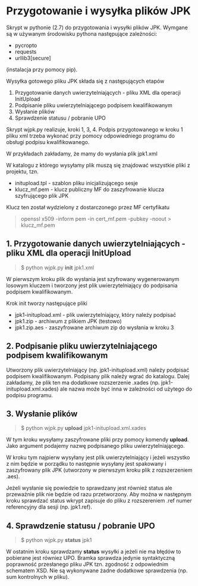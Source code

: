 # Przygotowanie i wysyłka plików JPK

Skrypt w pythonie (2.7) do przygotowania i wysyłki plików JPK.
Wymgane są w używanym środowisku pythona następujące zależności:

* pycropto
* requests
* urllib3[secure]

(instalacja przy pomocy pip).

Wysyłka gotowego pliku JPK składa się z następujących etapów

1. Przygotowanie danych uwierzytelniających - pliku XML dla operacji InitUpload
2. Podpisanie pliku uwierzytelniającego podpisem kwalifikowanym
3. Wysłanie plików
4. Sprawdzenie statusu / pobranie UPO

Skrypt wjpk.py realizuje, kroki 1, 3, 4.
Podpis przygotowanego w kroku 1 pliku xml trzeba wykonać przy pomocy odpowiedniego programu
do obsługi podpisu kwalifikowanego.

W przykładach zakładamy, że mamy do wysłania plik jpk1.xml

W katalogu z którego wysyłamy plik muszą się znajdować wszystkie pliki z projektu, tzn.

* initupload.tpl - szablon pliku inicjalizującego sesje
* klucz_mf.pem - klucz publiczny MF do zaszyfrowanie klucza szyfrującego plik JPK

Klucz ten został wydzielony z dostarczonego przez MF certyfikatu
> openssl x509 -inform pem -in cert_mf.pem -pubkey -noout > klucz_mf.pem

## 1. Przygotowanie danych uwierzytelniających - pliku XML dla operacji InitUpload

> $ python wjpk.py **init** jpk1.xml

W pierwszym kroku plik do wysłania jest szyfrowany wygenerowanym losowym kluczem i tworzony jest
plik uwierzytelniający do podpisania podpisem kwalifikowanym.

Krok init tworzy następujące pliki 

* jpk1-initupload.xml - plik uwierzytelniający, który należy podpisać
* jpk1.zip - archiwum z plikiem JPK (testowo)
* jpk1.zip.aes - zaszyfrowane archiwum zip do wysłania w kroku 3

## 2. Podpisanie pliku uwierzytelniającego podpisem kwalifikowanym

Utworzony plik uwierzytelniający (np. jpk1-initupload.xml) należy podpisać podpisem kwalifikowanym.
Podpisany plik naleźy wgrać do katalogu. Dalej zakładamy, że plik ten ma dodatkowe rozszerzenie
.xades (np. jpk1-initupload.xml.xades) ale nazwa moźe być inna w zależności od użytego do podpisu programu.

## 3. Wysłanie plików

> $ python wjpk.py **upload** jpk1-initupload.xml.xades

W tym kroku wysyłamy zaszyfrowane pliki przy pomocy komendy **upload**.
Jako argument podajemy nazwę podpisanego pliku uwierzytelniającego.

W kroku tym najpierw wysyłany jest plik uwierzytelniający i jeżeli wszystko z nim będzie w porządku to 
następnie wysyłany jest spakowany i zaszyfrowany plik JPK (utworzony w pierwszym kroku plik z rozszerzeniem .aes).

Jeżeli wysłanie się powiedzie to sprawdzany jest również status ale przeważnie plik nie będzie od razu przetworzony.
Aby moźna w następnym kroku sprawdzać status wkrypt zapisuje do pliku z rozszereniem .ref numer referencyjny dla sesji
(np. jpk1.ref).

## 4. Sprawdzenie statusu / pobranie UPO

> $ python wjpk.py **status** jpk1

W ostatnim kroku sprawdzamy **status** wysyłki a jeżeli nie ma błędów to pobierane jest równiez UPO.
Bramka sprawdza jedynie syntaktyczną poprawność przesłanego pliku JPK tzn. zgodność z odpowiednim schematem XSD.
Nie są wykonywane żadne dodatkowe sprawdzenia (np. sum kontrolnych w pliku).
